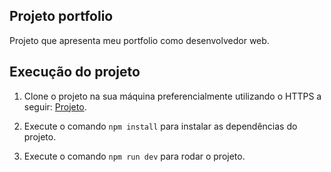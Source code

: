 ## Projeto portfolio

Projeto que apresenta meu portfolio como desenvolvedor web.

## Execução do projeto

1. Clone o projeto na sua máquina preferencialmente utilizando o HTTPS a seguir: [Projeto](https://github.com/ArthurMartinns/Portfolio.git).

2. Execute o comando `npm install` para instalar as dependências do projeto.

3. Execute o comando `npm run dev` para rodar o projeto.
